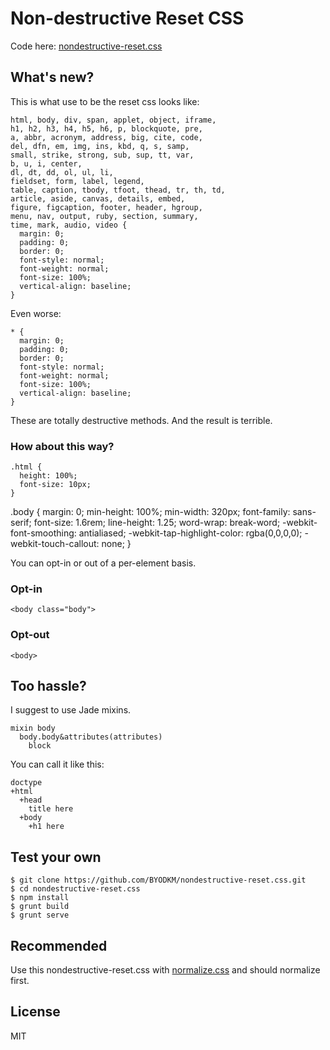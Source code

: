 # Non-destructive Reset CSS

Code here: [nondestructive-reset.css](nondestructive-reset.css)

## What's new?

This is what use to be the reset css looks like:

	html, body, div, span, applet, object, iframe,
	h1, h2, h3, h4, h5, h6, p, blockquote, pre,
	a, abbr, acronym, address, big, cite, code,
	del, dfn, em, img, ins, kbd, q, s, samp,
	small, strike, strong, sub, sup, tt, var,
	b, u, i, center,
	dl, dt, dd, ol, ul, li,
	fieldset, form, label, legend,
	table, caption, tbody, tfoot, thead, tr, th, td,
	article, aside, canvas, details, embed,
	figure, figcaption, footer, header, hgroup,
	menu, nav, output, ruby, section, summary,
	time, mark, audio, video {
	  margin: 0;
	  padding: 0;
	  border: 0;
	  font-style: normal;
	  font-weight: normal;
	  font-size: 100%;
	  vertical-align: baseline;
	}

Even worse:

	* {
	  margin: 0;
	  padding: 0;
	  border: 0;
	  font-style: normal;
	  font-weight: normal;
	  font-size: 100%;
	  vertical-align: baseline;
	}

These are totally destructive methods. And the result is terrible.

### How about this way?

	.html {
	  height: 100%;
	  font-size: 10px;
	}
  .body {
	  margin: 0;
	  min-height: 100%;
	  min-width: 320px;
	  font-family: sans-serif;
	  font-size: 1.6rem;
	  line-height: 1.25;
	  word-wrap: break-word;
	  -webkit-font-smoothing: antialiased;
	  -webkit-tap-highlight-color: rgba(0,0,0,0);
	  -webkit-touch-callout: none;
	}

You can opt-in or out of a per-element basis.

### Opt-in
	<body class="body">

### Opt-out

	<body>

## Too hassle?

I suggest to use Jade mixins.

	mixin body
	  body.body&attributes(attributes)
	    block

You can call it like this:

	doctype
	+html
	  +head
	    title here
	  +body
	    +h1 here

## Test your own
	$ git clone https://github.com/BYODKM/nondestructive-reset.css.git
	$ cd nondestructive-reset.css
	$ npm install
	$ grunt build
	$ grunt serve

## Recommended

Use this nondestructive-reset.css with [normalize.css](https://github.com/necolas/normalize.css) and should normalize first.

## License

MIT
